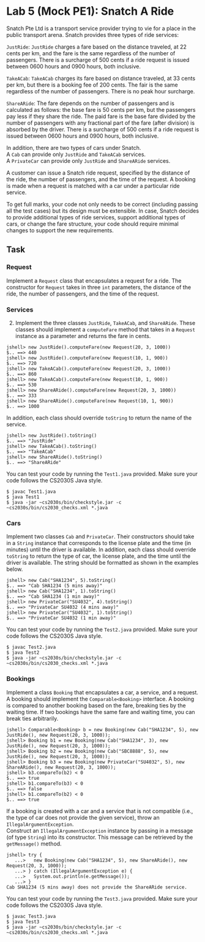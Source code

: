 # Lab 5 (Mock PE1): Snatch A Ride

Snatch Pte Ltd is a transport service provider trying to vie for a place in the public transport arena. 
Snatch provides three types of ride services:

`JustRide`: `JustRide` charges a fare based on the distance traveled, at 22 cents per km, 
and the fare is the same regardless of the number of passengers.
There is a surcharge of 500 cents if a ride request is issued between 0600 hours and 0900 hours, both inclusive.

`TakeACab`: `TakeACab` charges its fare based on distance traveled, at 33 cents per km, 
but there is a booking fee of 200 cents. The fair is the same regardless of the number of passengers. 
There is no   peak hour surcharge.

`ShareARide`: The fare depends on the number of passengers and is calculated as follows:
the base fare is 50 cents per km, but the passengers pay less if they share the ride. 
The paid fare is the base fare divided by the number of passengers 
with any fractional part of the fare (after division) is absorbed by the driver. 
There is a surcharge of 500 cents if a ride request is issued between 0600 hours and 0900 hours, both inclusive.

In addition, there are two types of cars under Snatch.  
A `Cab` can provide only `JustRide` and `TakeACab` services.  
A `PrivateCar` can provide only `JustRide` and `ShareARide` services.

A customer can issue a Snatch ride request, specified by the distance of the ride, the number of passengers, 
and the time of the request. A booking is made when a request is matched with a car under a particular ride service.

To get full marks, your code not only needs to be correct (including passing all the test cases) 
but its design must be extensible. In case, Snatch decides to provide additional types of ride services, 
support additional types of cars, or change the fare structure, 
your code should require minimal changes to support the new requirements.

## Task

### Request

Implement a `Request` class that encapsulates a request for a ride. 
The constructor for `Request` takes in three `int` parameters, the distance of the ride, 
the number of passengers, and the time of the request.

### Services

2. Implement the three classes `JustRide`, `TakeACab`, and `ShareARide`. 
These classes should implement a `computeFare` method that takes in a `Request` instance 
as a parameter and returns the fare in cents.

```
jshell> new JustRide().computeFare(new Request(20, 3, 1000))
$.. ==> 440
jshell> new JustRide().computeFare(new Request(10, 1, 900))
$.. ==> 720
jshell> new TakeACab().computeFare(new Request(20, 3, 1000))
$.. ==> 860
jshell> new TakeACab().computeFare(new Request(10, 1, 900))
$.. ==> 530
jshell> new ShareARide().computeFare(new Request(20, 3, 1000))
$.. ==> 333
jshell> new ShareARide().computeFare(new Request(10, 1, 900))
$.. ==> 1000
```

In addition, each class should override `toString` to return the name of the service.

```
jshell> new JustRide().toString()
$.. ==> "JustRide"
jshell> new TakeACab().toString()
$.. ==> "TakeACab"
jshell> new ShareARide().toString()
$.. ==> "ShareARide"
```

You can test your code by running the `Test1.java` provided.  Make sure your code follows the CS2030S Java style.

```
$ javac Test1.java
$ java Test1
$ java -jar ~cs2030s/bin/checkstyle.jar -c ~cs2030s/bin/cs2030_checks.xml *.java
```
### Cars

Implement two classes `Cab` and `PrivateCar`. Their constructors should take in a `String` instance that corresponds 
to the license plate and the time (in minutes) until the driver is available.  In addition, each class should 
override `toString` to return the type of car, the license plate, and the  time until the driver is available.
The string should be formatted as shown in the examples below.

```
jshell> new Cab("SHA1234", 5).toString()
$.. ==> "Cab SHA1234 (5 mins away)"
jshell> new Cab("SHA1234", 1).toString()
$.. ==> "Cab SHA1234 (1 min away)"
jshell> new PrivateCar("SU4032", 4).toString()
$.. ==> "PrivateCar SU4032 (4 mins away)"
jshell> new PrivateCar("SU4032", 1).toString()
$.. ==> "PrivateCar SU4032 (1 min away)"
```

You can test your code by running the `Test2.java` provided.  Make sure your code follows the CS2030S Java style.

```
$ javac Test2.java
$ java Test2
$ java -jar ~cs2030s/bin/checkstyle.jar -c ~cs2030s/bin/cs2030_checks.xml *.java
```

### Bookings

Implement a class `Booking` that encapsulates a car, a service, and a request.  A booking should implement the `Comparable<Booking>` interface.
A booking is compared to another booking based on the  fare, breaking ties by the waiting time. 
If two bookings have the same fare and waiting time, you can break ties arbitrarily.

```
jshell> Comparable<Booking> b = new Booking(new Cab("SHA1234", 5), new JustRide(), new Request(20, 3, 1000));
jshell> Booking b1 = new Booking(new Cab("SHA1234", 3), new JustRide(), new Request(20, 3, 1000));
jshell> Booking b2 = new Booking(new Cab("SBC8888", 5), new JustRide(), new Request(20, 3, 1000));
jshell> Booking b3 = new Booking(new PrivateCar("SU4032", 5), new ShareARide(), new Request(20, 3, 1000));
jshell> b3.compareTo(b2) < 0
$.. ==> true
jshell> b1.compareTo(b3) < 0
$.. ==> false
jshell> b1.compareTo(b2) < 0
$.. ==> true
```

If a booking is created with a car and a service that is not compatible 
(i.e., the type of car does not provide the given service), throw an `IllegalArgumentException`.  
Construct an `IllegalArgumentException` instance by passing in a message (of type `String`) into its constructor.
This message can be retrieved by the `getMessage()` method.

```
jshell> try {
   ...>   new Booking(new Cab("SHA1234", 5), new ShareARide(), new Request(20, 3, 1000));
   ...> } catch (IllegalArgumentException e) {
   ...>   System.out.println(e.getMessage());
   ...> }
Cab SHA1234 (5 mins away) does not provide the ShareARide service.
```

You can test your code by running the `Test3.java` provided.  Make sure your code follows the CS2030S Java style.

```
$ javac Test3.java
$ java Test3
$ java -jar ~cs2030s/bin/checkstyle.jar -c ~cs2030s/bin/cs2030_checks.xml *.java
```
